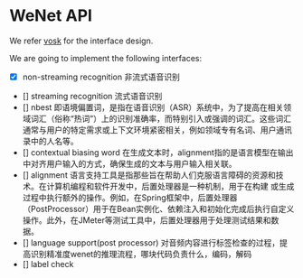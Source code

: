 # WeNet API

We refer [vosk](https://github.com/alphacep/vosk-api/blob/master/src/vosk_api.h)
for the interface design.


We are going to implement the following interfaces:

- [x] non-streaming recognition 非流式语音识别
- [] streaming recognition      流式语音识别
- [] nbest                      即语境偏置词，是指在语音识别（ASR）系统中，为了提高在相关领域词汇（俗称“热词”）上的识别准确率，而特别引入或强调的词汇。这些词汇通常与用户的特定需求或上下文环境紧密相关，例如领域专有名词、用户通讯录中的人名等。
- [] contextual biasing word    在生成文本时，alignment指的是语言模型在输出中对齐用户输入的方式，确保生成的文本与用户输入相关联。
- [] alignment                  语言支持工具是指那些旨在帮助人们克服语言障碍的资源和技术。在计算机编程和软件开发中，后置处理器是一种机制，用于在构建
或生成过程中执行额外的操作。例如，在Spring框架中，后置处理器（PostProcessor）用于在Bean实例化、依赖注入和初始化完成后执行自定义操作。此外，在JMeter等测试工具中，后置处理器用于处理测试结果和数据。
- [] language support(post processor)   对音频内容进行标签检查的过程，提高识别精准度wenet的推理流程，哪块代码负责什么，编码，解码
- [] label check                
